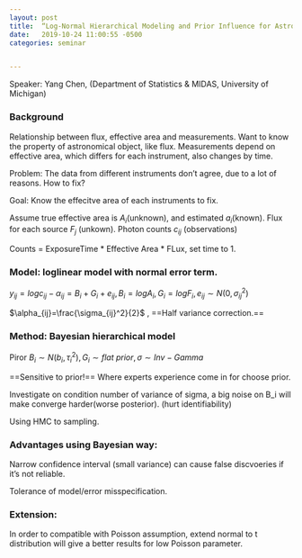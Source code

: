 ```yaml
---
layout: post
title:  “Log-Normal Hierarchical Modeling and Prior Influence for Astronomical Instrument Calibration"
date:   2019-10-24 11:00:55 -0500
categories: seminar


---
```


Speaker:  Yang Chen, (Department of Statistics & MIDAS, University of Michigan)

### Background

Relationship between flux, effective area and measurements. Want to know the property of astronomical object, like flux. Measurements depend on effective area, which differs for each instrument, also changes by time.

Problem: The data from different instruments don’t agree, due to a lot of reasons. How to fix?

Goal: Know the effecitve area of each instruments to fix.

Assume true effective area is $A_i$(unknown), and estimated $a_i$(known). Flux for each source $F_j$ (unkown). Photon counts $c_{ij}$ (observations)

Counts = ExposureTime * Effective Area * FLux, set time to 1.

### Model: loglinear model with normal error term. 

$y_{ij}=log{c_{ij}}-\alpha_{ij}=B_i+G_i+e_{ij}, B_i=log A_i, G_i = logF_i, e_{ij}\sim N(0, \sigma^2_{ij})$

$\alpha_{ij}=\frac{\sigma_{ij}^2}{2}$ , ==Half variance correction.==

### Method: Bayesian hierarchical model

Piror $B_i \sim N(b_i, \tau_i^2), G_i \sim flat \ prior, \sigma \sim Inv-Gamma$ 

==Sensitive to prior!== Where experts experience come in for choose prior.

Investigate on condition number of variance of sigma, a big noise on B_i will make converge harder(worse posterior). (hurt identifiability)

Using HMC to sampling.

### Advantages using Bayesian way:

Narrow confidence interval (small variance) can cause false discvoeries if it’s not reliable.

Tolerance of model/error misspecification. 

### Extension:

In order to compatible with Poisson assumption, extend normal to t distribution will give a better results for low Poisson parameter.